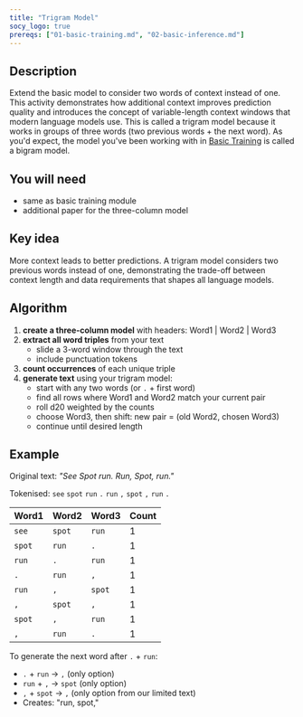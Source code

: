 ```yaml
---
title: "Trigram Model"
socy_logo: true
prereqs: ["01-basic-training.md", "02-basic-inference.md"]
---
```


## Description

Extend the basic model to consider two words of context instead of one. This
activity demonstrates how additional context improves prediction quality and
introduces the concept of variable-length context windows that modern language
models use. This is called a trigram model because it works in groups of three
words (two previous words + the next word). As you'd expect, the model you've
been working with in [Basic Training](./01-basic-training.md) is called a bigram
model.

## You will need

- same as basic training module
- additional paper for the three-column model

## Key idea

More context leads to better predictions. A trigram model considers two previous
words instead of one, demonstrating the trade-off between context length and
data requirements that shapes all language models.

## Algorithm

1. **create a three-column model** with headers: Word1 | Word2 | Word3
2. **extract all word triples** from your text
   - slide a 3-word window through the text
   - include punctuation tokens
3. **count occurrences** of each unique triple
4. **generate text** using your trigram model:
   - start with any two words (or `.` + first word)
   - find all rows where Word1 and Word2 match your current pair
   - roll d20 weighted by the counts
   - choose Word3, then shift: new pair = (old Word2, chosen Word3)
   - continue until desired length

## Example

Original text: _"See Spot run. Run, Spot, run."_

Tokenised: `see` `spot` `run` `.` `run` `,` `spot` `,` `run` `.`

| Word1  | Word2  | Word3  | Count |
| ------ | ------ | ------ | ----- |
| `see`  | `spot` | `run`  | 1     |
| `spot` | `run`  | `.`    | 1     |
| `run`  | `.`    | `run`  | 1     |
| `.`    | `run`  | `,`    | 1     |
| `run`  | `,`    | `spot` | 1     |
| `,`    | `spot` | `,`    | 1     |
| `spot` | `,`    | `run`  | 1     |
| `,`    | `run`  | `.`    | 1     |

To generate the next word after `.` + `run`:

- `.` + `run` → `,` (only option)
- `run` + `,` → `spot` (only option)
- `,` + `spot` → `,` (only option from our limited text)
- Creates: "run, spot,"

